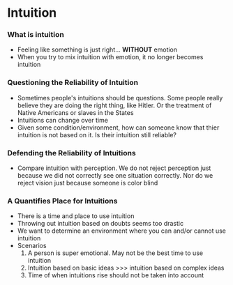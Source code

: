 # Intuition

### What is intuition
* Feeling like something is just right... **WITHOUT** emotion
* When you try to mix intuition with emotion, it no longer becomes intuition

### Questioning the Reliability of Intuition
* Sometimes people's intuitions should be questions. Some people really believe they are
  doing the right thing, like Hitler. Or the treatment of Native Americans or slaves in the States
* Intuitions can change over time
* Given some condition/environment, how can someone know that thier intuition is not based on it.
  Is their intuition still reliable?

### Defending the Reliability of Intuitions
* Compare intuition with perception. We do not reject perception just because we did not correctly see
  one situation correctly. Nor do we reject vision just because someone is color blind

### A Quantifies Place for Intuitions
* There is a time and place to use intuition
* Throwing out intuition based on doubts seems too drastic
* We want to determine an environment where you can and/or cannot use intuition
* Scenarios
    1. A person is super emotional. May not be the best time to use intuition
    2. Intuition based on basic ideas >>> intuition based on complex ideas
    3. Time of when intuitions rise should not be taken into account

